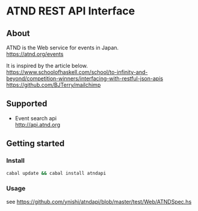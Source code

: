 # ATND REST API Interface

## About 

ATND is the Web service for events in Japan.  
https://atnd.org/events

It is inspired by the article below.  
https://www.schoolofhaskell.com/school/to-infinity-and-beyond/competition-winners/interfacing-with-restful-json-apis  
https://github.com/BJTerry/mailchimp

## Supported

- Event search api  
http://api.atnd.org

## Getting started

### Install

```bash
cabal update && cabal install atndapi
```

### Usage

see https://github.com/ynishi/atndapi/blob/master/test/Web/ATNDSpec.hs

